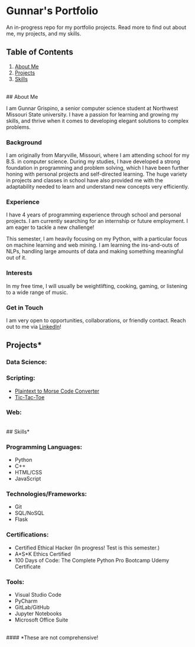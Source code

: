 # Gunnar's Portfolio
An in-progress repo for my portfolio projects. Read more to find out about me, my projects, and my skills.
<br>

## Table of Contents

1. [About Me](#about-me)
2. [Projects](#projects)
3. [Skills](#skills)
<br>
## About Me

I am Gunnar Grispino, a senior computer science student at Northwest Missouri State university. I have a passion for learning and growing my skills, and thrive when it comes to developing elegant solutions to complex problems.

### Background

I am originally from Maryville, Missouri, where I am attending school for my B.S. in computer science. During my studies, I have developed a strong foundation in programming and problem solving, which I have been further honing with personal projects and self-directed learning. The huge variety in projects and classes in school have also provided me with the adaptability needed to learn and understand new concepts very efficiently.

### Experience

I have 4 years of programming experience through school and personal projects.
I am currently searching for an internship or future employment. I am eager to tackle a new challenge!

This semester, I am heavily focusing on my Python, with a particular focus on machine learning and web mining. I am learning the ins-and-outs of NLPs, handling large amounts of data and making something meaningful out of it.

### Interests

In my free time, I will usually be weightlifting, cooking, gaming, or listening to a wide range of music.

### Get in Touch

I am very open to opportunities, collaborations, or friendly contact. Reach out to me via [LinkedIn](https://www.linkedin.com/in/grispinogunnar)!
<br>
## Projects*

### Data Science:

### Scripting:
* [Plaintext to Morse Code Converter](https://github.com/grispinogunnar/portfolio/tree/main/scripting/text_to_morse)
* [Tic-Tac-Toe](https://github.com/grispinogunnar/portfolio/tree/main/scripting/tic_tac_toe)
### Web:
<br>
## Skills*

### Programming Languages:
* Python
* C++
* HTML/CSS
* JavaScript

### Technologies/Frameworks:
* Git
* SQL/NoSQL
* Flask

### Certifications:
* Certified Ethical Hacker (In progress! Test is this semester.)
* A\*S\*K Ethics Certified
* 100 Days of Code: The Complete Python Pro Bootcamp Udemy Certificate
### Tools:
* Visual Studio Code
* PyCharm
* GitLab/GitHub
* Jupyter Notebooks
* Microsoft Office Suite
<br>
#### *These are not comprehensive!
